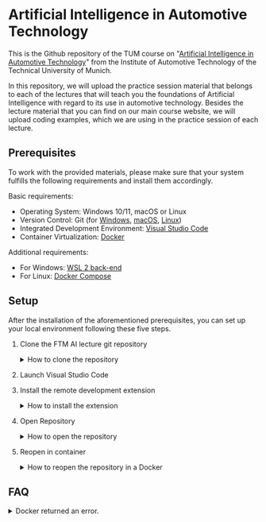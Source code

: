# Artificial Intelligence in Automotive Technology
This is the Github repository of the TUM course on "[Artificial Intelligence in Automotive Technology](https://www.mos.ed.tum.de/en/ftm/teaching/courses/kuenstliche-intelligenz-in-der-fahrzeugtechnik/)" from the Institute of Automotive Technology of the Technical University of Munich.

In this repository, we will upload the practice session material that belongs to each of the lectures that will teach you the foundations of Artificial Intelligence with regard to its use in automotive technology. Besides the lecture material that you can find on our main course website, we will upload coding examples, which we are using in the practice session of each lecture.

## Prerequisites
To work with the provided materials, please make sure that your system fulfills the following requirements and install them accordingly.

Basic requirements:
- Operating System: Windows 10/11, macOS or Linux
- Version Control: Git (for [Windows](https://www.atlassian.com/git/tutorials/install-git#windows), [macOS](https://www.atlassian.com/git/tutorials/install-git#mac-os-x), [Linux](https://www.atlassian.com/git/tutorials/install-git#linux))
- Integrated Development Environment: [Visual Studio Code](https://code.visualstudio.com/download)
- Container Virtualization: [Docker](https://docs.docker.com/get-docker/#supported-platforms)

Additional requirements:
- For Windows: [WSL 2 back-end](https://docs.docker.com/desktop/wsl/)
- For Linux: [Docker Compose](https://docs.docker.com/compose/install/)

## Setup
After the installation of the aforementioned prerequisites, you can set up your local environment following these five steps.

1. Clone the FTM AI lecture git repository
    <p>
    <details> 
        <summary>How to clone the repository</summary>

        ```
        git clone https://github.com/TUMFTM/Lecture_AI_in_Automotive_Technology.git
        ```

    </details>
    </p>

2. Launch Visual Studio Code

3. Install the remote development extension
    <p>
    <details> 
        <summary>How to install the extension</summary>

    <img src="./doc/img/Fig_VSCode_Remote_Development_Extension.jpg">

    </details>
    </p>

4. Open Repository
    <p>
    <details> 
        <summary>How to open the repository</summary>

    <img src="./doc/img/Fig_VSCode_Open_Folder.jpg">

    </details>
    </p>

5. Reopen in container
    <p>
    <details> 
        <summary>How to reopen the repository in a Docker</summary>

    <img src="./doc/img/Fig_VSCode_Reopen_in_Container.jpg">

    </details>
    </p>

## FAQ
<details> 
    <summary>Docker returned an error. </summary>

    Make sure the Docker daemon is running.
</details>
